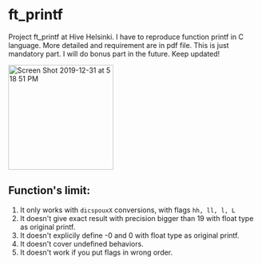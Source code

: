 # ft_printf

Project ft_printf at Hive Helsinki. I have to reproduce function printf in C language. More detailed and requirement are in pdf file. This is just mandatory part. I will do bonus part in the future. Keep updated!

<img width="210" alt="Screen Shot 2019-12-31 at 5 18 51 PM" src="https://user-images.githubusercontent.com/44005264/71625659-a2ffb080-2bf1-11ea-8cdf-11d49cb71e63.png">

## Function's limit:

1. It only works with `dicspouxX` conversions, with flags `hh, ll, l, L`
2. It doesn't give exact result with precision bigger than 19 with float type as original printf.
3. It doesn't explicily define -0 and 0 with float type as original printf.
4. It doesn't cover undefined behaviors.
5. It doesn't work if you put flags in wrong order.
